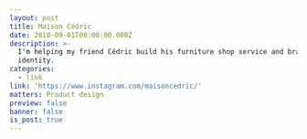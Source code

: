 ```yaml
---
layout: post
title: Maison Cédric
date: 2018-09-01T00:00:00.000Z
description: >-
  I'm helping my friend Cédric build his furniture shop service and brand
  identity.
categories:
  - link
link: 'https://www.instagram.com/maisoncedric/'
matters: Product design
preview: false
banner: false
is_post: true
---
```


